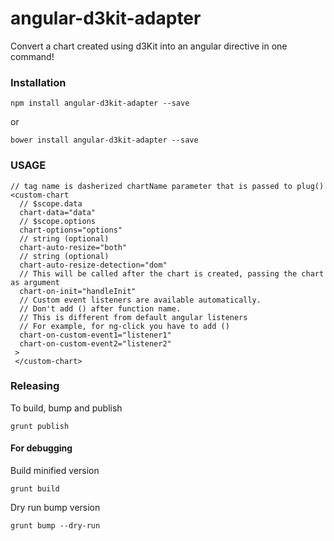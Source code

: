 # angular-d3kit-adapter
Convert a chart created using d3Kit into an angular directive in one command!

### Installation

```
npm install angular-d3kit-adapter --save
```

or

```
bower install angular-d3kit-adapter --save
```

### USAGE

```
// tag name is dasherized chartName parameter that is passed to plug()
<custom-chart
  // $scope.data
  chart-data="data"
  // $scope.options
  chart-options="options"
  // string (optional)
  chart-auto-resize="both"
  // string (optional)
  chart-auto-resize-detection="dom"
  // This will be called after the chart is created, passing the chart as argument
  chart-on-init="handleInit"
  // Custom event listeners are available automatically.
  // Don't add () after function name.
  // This is different from default angular listeners
  // For example, for ng-click you have to add ()
  chart-on-custom-event1="listener1"
  chart-on-custom-event2="listener2"
 >
 </custom-chart>
 ```

### Releasing

To build, bump and publish
```
grunt publish
```

#### For debugging

Build minified version
```
grunt build
```
Dry run bump version
```
grunt bump --dry-run
```

